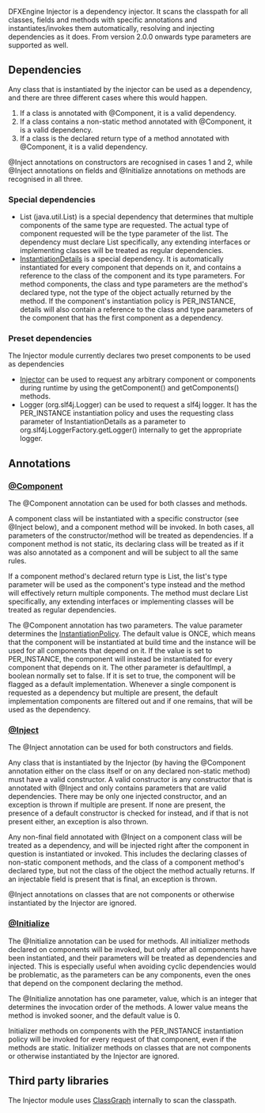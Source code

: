 DFXEngine Injector is a dependency injector. It scans the classpath for all classes, fields and methods with specific
annotations and instantiates/invokes them automatically, resolving and injecting dependencies as it does. From version
2.0.0 onwards type parameters are supported as well.

## Dependencies

Any class that is instantiated by the injector can be used as a dependency, and there are three different cases where
this would happen.

1. If a class is annotated with @Component, it is a valid dependency.
2. If a class contains a non-static method annotated with @Component, it is a valid dependency.
3. If a class is the declared return type of a method annotated with @Component, it is a valid dependency.

@Inject annotations on constructors are recognised in cases 1 and 2, while @Inject annotations on fields and
@Initialize annotations on methods are recognised in all three.

### Special dependencies

* List (java.util.List) is a special dependency that determines that multiple components of the same type are requested.
The actual type of component requested will be the type parameter of the list. The dependency must declare List
specifically, any extending interfaces or implementing classes will be treated as regular dependencies.
* [InstantiationDetails](src/main/java/me/datafox/dfxengine/injector/InstantiationDetails.java) is a special dependency.
It is automatically instantiated for every component that depends on it, and contains a reference to the class of the
component and its type parameters. For method components, the class and type parameters are the method's declared type,
not the type of the object actually returned by the method. If the component's instantiation policy is PER_INSTANCE,
details will also contain a reference to the class and type parameters of the component that has the first component
as a dependency.

### Preset dependencies

The Injector module currently declares two preset components to be used as dependencies

* [Injector](src/main/java/me/datafox/dfxengine/injector/Injector.java) can be used to request any arbitrary component
or components during runtime by using the getComponent() and getComponents() methods.
* Logger (org.slf4j.Logger) can be used to request a slf4j logger. It has the PER_INSTANCE instantiation policy and uses
the requesting class parameter of InstantiationDetails as a parameter to org.slf4j.LoggerFactory.getLogger() internally
to get the appropriate logger.

## Annotations

### [@Component](../injector-api/src/main/java/me/datafox/dfxengine/injector/api/annotation/Component.java)

The @Component annotation can be used for both classes and methods. 

A component class will be instantiated with a specific constructor (see @Inject below), and a component method will be
invoked. In both cases, all parameters of the constructor/method will be treated as dependencies. If a component method
is not static, its declaring class will be treated as if it was also annotated as a component and will be subject to all
the same rules.

If a component method's declared return type is List, the list's type parameter will be used as the component's type 
instead and the method will effectively return multiple components. The method must declare List specifically, any 
extending interfaces or implementing classes will be treated as regular dependencies.

The @Component annotation has two parameters. The value parameter determines the 
[InstantiationPolicy](../injector-api/src/main/java/me/datafox/dfxengine/injector/api/InstantiationPolicy.java). The
default value is ONCE, which means that the component will be instantiated at build time and the instance will be used
for all components that depend on it. If the value is set to PER_INSTANCE, the component will instead be instantiated
for every component that depends on it. The other parameter is defaultImpl, a boolean normally set to false. If it is
set to true, the component will be flagged as a default implementation. Whenever a single component is requested as a
dependency but multiple are present, the default implementation components are filtered out and if one remains, that 
will be used as the dependency.

### [@Inject](../injector-api/src/main/java/me/datafox/dfxengine/injector/api/annotation/Inject.java)

The @Inject annotation can be used for both constructors and fields.

Any class that is instantiated by the Injector (by having the @Component annotation either on the class itself or on any
declared non-static method) must have a valid constructor. A valid constructor is any constructor that is annotated with
@Inject and only contains parameters that are valid dependencies. There may be only one injected constructor, and an
exception is thrown if multiple are present. If none are present, the presence of a default constructor is checked for
instead, and if that is not present either, an exception is also thrown.

Any non-final field annotated with @Inject on a component class will be treated as a dependency, and will be injected 
right after the component in question is instantiated or invoked. This includes the declaring classes of non-static 
component methods, and the class of a component method's declared type, but not the class of the object the method
actually returns. If an injectable field is present that is final, an exception is thrown.

@Inject annotations on classes that are not components or otherwise instantiated by the Injector are ignored.

### [@Initialize](../injector-api/src/main/java/me/datafox/dfxengine/injector/api/annotation/Initialize.java)

The @Initialize annotation can be used for methods. All initializer methods declared on components will be invoked, but
only after all components have been instantiated, and their parameters will be treated as dependencies and injected. 
This is especially useful when avoiding cyclic dependencies would be problematic, as the parameters can be any 
components, even the ones that depend on the component declaring the method.

The @Initialize annotation has one parameter, value, which is an integer that determines the invocation order of the 
methods. A lower value means the method is invoked sooner, and the default value is 0.

Initializer methods on components with the PER_INSTANCE instantiation policy will be invoked for every request of that
component, even if the methods are static. Initializer methods on classes that are not components or otherwise 
instantiated by the Injector are ignored.

## Third party libraries

The Injector module uses [ClassGraph](https://github.com/classgraph/classgraph) internally to scan the classpath.